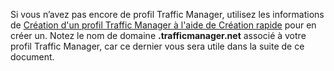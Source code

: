 

Si vous n’avez pas encore de profil Traffic Manager, utilisez les informations de [Création d'un profil Traffic Manager à l'aide de Création rapide](http://msdn.microsoft.com/en-us/library/windowsazure/dn339012.aspx) pour en créer un. Notez le nom de domaine **.trafficmanager.net** associé à votre profil Traffic Manager, car ce dernier vous sera utile dans la suite de ce document.

